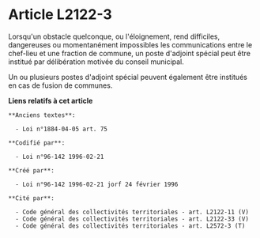 # Article L2122-3

Lorsqu'un obstacle quelconque, ou l'éloignement, rend difficiles, dangereuses ou momentanément impossibles les communications
entre le chef-lieu et une fraction de commune, un poste d'adjoint spécial peut être institué par délibération motivée du
conseil municipal.

Un ou plusieurs postes d'adjoint spécial peuvent également être institués en cas de fusion de communes.

**Liens relatifs à cet article**

	**Anciens textes**:

	  - Loi n°1884-04-05 art. 75

	**Codifié par**:

	  - Loi n°96-142 1996-02-21

	**Créé par**:

	  - Loi n°96-142 1996-02-21 jorf 24 février 1996

	**Cité par**:

	  - Code général des collectivités territoriales - art. L2122-11 (V)
	  - Code général des collectivités territoriales - art. L2122-33 (V)
	  - Code général des collectivités territoriales - art. L2572-3 (T)
